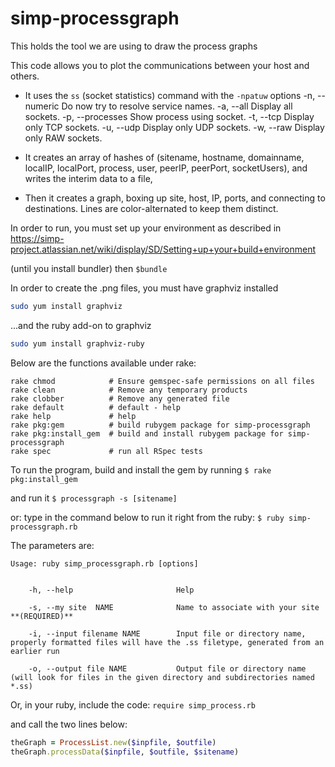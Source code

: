 # simp-processgraph
This holds the tool we are using to draw the process graphs

This code allows you to plot the communications between your host and others.

* It uses the `ss` (socket statistics) command with the `-npatuw` options
-n, --numeric    Do now try to resolve service names.
-a, --all    Display all sockets.
-p, --processes    Show process using socket.
-t, --tcp    Display only TCP sockets.
-u, --udp    Display only UDP sockets.
-w, --raw    Display only RAW sockets.
* It creates an array of hashes of (sitename, hostname, domainname, localIP, localPort, process, user, peerIP, peerPort, socketUsers),
and writes the interim data to a file,

* Then it creates a graph, boxing up site, host, IP, ports, and connecting to destinations.
Lines are color-alternated to keep them distinct.

In order to run, you must set up your environment as described in https://simp-project.atlassian.net/wiki/display/SD/Setting+up+your+build+environment

(until you install bundler)
then
`$bundle`

In order to create the .png files, you must have graphviz installed
```bash
sudo yum install graphviz
```
...and the ruby add-on to graphviz
```bash
sudo yum install graphviz-ruby
```

Below are the functions available under rake:

```
rake chmod            # Ensure gemspec-safe permissions on all files
rake clean            # Remove any temporary products
rake clobber          # Remove any generated file
rake default          # default - help
rake help             # help
rake pkg:gem          # build rubygem package for simp-processgraph
rake pkg:install_gem  # build and install rubygem package for simp-processgraph
rake spec             # run all RSpec tests
```

To run the program, build and install the gem by running
`$ rake pkg:install_gem`

and run it
`$ processgraph -s [sitename]`

or:
type in the command below to run it right from the ruby:
`$ ruby simp-processgraph.rb`

The parameters are:

```
Usage: ruby simp_processgraph.rb [options]


    -h, --help                       Help

    -s, --my site  NAME              Name to associate with your site **(REQUIRED)**

    -i, --input filename NAME        Input file or directory name, properly formatted files will have the .ss filetype, generated from an earlier run

    -o, --output file NAME           Output file or directory name (will look for files in the given directory and subdirectories named *.ss)
```

Or, in your ruby, include the code:
`require simp_process.rb`

and call the two lines below:

```ruby
theGraph = ProcessList.new($inpfile, $outfile)
theGraph.processData($inpfile, $outfile, $sitename)
```

